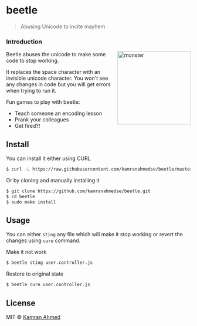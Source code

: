 # beetle

> Abusing Unicode to incite mayhem

### Introduction

<img alt="monster" align="right" width="200"
     src="https://i.imgur.com/7yyn7b3.jpg" />
     
Beetle abuses the unicode to make some code to stop working.

It replaces the space character with an invisible unicode character. You won't see any changes in code but you will get errors when trying to run it.

Fun games to play with beetle:

- Teach someone an encoding lesson
- Prank your colleagues
- Get fired?!

## Install

You can install it either using CURL

```bash
$ curl -L https://raw.githubusercontent.com/kamranahmedse/beetle/master/installer.sh | sudo sh
```

Or by cloning and manually installing it

```bash
$ git clone https://github.com/kamranahmedse/beetle.git
$ cd beetle
$ sudo make install
```

## Usage

You can either `sting` any file which will make it stop working or revert the changes using `cure` command. 

Make it not work

```bash
$ beetle sting user.controller.js
```
Restore to original state

```bash
$ beetle cure user.controller.js
```

## License

MIT © [Kamran Ahmed](http://kamranahmed.info)
